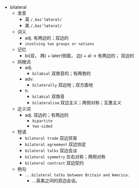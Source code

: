 - bilateral
  - 发音
    - 英 `/ˌbaɪ'lætərəl/`
    - 美 `/,baɪ'lætərəl/`
  - 词义
    - adj. 有两边的；双边的
    - `involving two groups or nations`
  - 记忆
    - bi(双， 两) + later(侧面， 边) + al → 有两边的； 双边的
  - 同根词
    - adj.
      - `bilabial` 双唇音的；有两唇的
    - adv.
      - `bilaterally` 双边地；双方面地
    - n.
      - `bilabial` 双唇音
      - `bilateralism` 双边主义；两侧对称；互惠主义
  - 近义词
    - adj. 双边的；有两边的
      - `bipartite`
      - `two-sided`
  - 短语
    - `bilateral trade` 双边贸易 
    - `bilateral agreement` 双边协定 
    - `bilateral talks` 双边会淡 
    - `bilateral symmetry` 左右对称；两侧对称 
    - `bilateral contract` 双边契约 
  - 例句
    - `...bilateral talks between Britain and America.`
      - …英美之间的双边会谈。

